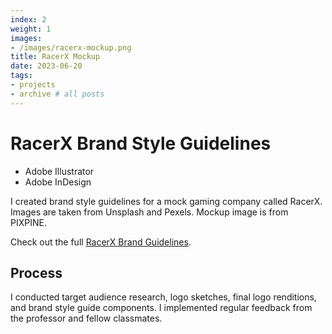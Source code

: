 ```yaml
---
index: 2
weight: 1
images:
- /images/racerx-mockup.png
title: RacerX Mockup
date: 2023-06-20
tags:
- projects
- archive # all posts
---
```


# RacerX Brand Style Guidelines
- Adobe Illustrator
- Adobe InDesign

I created brand style guidelines for a mock gaming company called RacerX. Images are taken from Unsplash and Pexels. Mockup image is from PIXPINE.

Check out the full <a target="_blank" href="https://www.dropbox.com/s/6o6amd92vvdj9gt/2023.6.27_Brand%20Guidelines%20-%20RacerX.pdf?dl=0" style="color: var(--main);" onmouseover="this.style.color='var(--dark)'" onmouseout="this.style.color='var(--main)'">RacerX Brand Guidelines</a>.

## Process 

I conducted target audience research, logo sketches, final logo renditions, and brand style guide components. I implemented regular feedback from the professor and fellow classmates.

